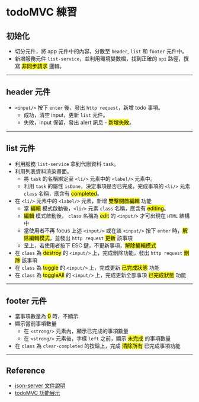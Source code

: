 # todoMVC 練習

## 初始化
* 切分元件，將 app 元件中的內容，分散至 `header`, `list` 和 `footer` 元件中。
* 新增服務元件 `list-service`，並利用環境變數檔，找到正確的 `api` 路徑，撰寫 <mark>非同步請求</mark> 邏輯。

---
## header 元件
* `<input/>` 按下 `enter` 後，發出 `http request`，新增 todo 事項。
  * 成功，清空 input，更新 `list` 元件。
  * 失敗，input 保留，發出 alert 訊息 - <mark>新增失敗</mark>。

---
## list 元件
* 利用服務 `list-service` 拿到代辦資料 `task`。
* 利用列表資料渲染畫面。
  * 將 `task` 的名稱綁定至 `<li/>` 元素中的 `<label/>` 元素中。
  * 利用 `task` 的屬性 `isDone`，決定事項是否已完成，完成事項的 `<li/>` 元素 `class` 名稱，應含有 <mark>completed</mark>。
* 在 `<li/>` 元素中的 `<label/>` 元素，新增 <mark>雙擊開啟編輯</mark> 功能
  * 當 <mark>編輯</mark> 模式啟動後，`<li/>` 元素 `class` 名稱，應含有 <mark>editing</mark>。
  * <mark>編輯</mark> 模式啟動後， `class` 名稱為 <mark>edit</mark> 的 `<input/>` 才可出現在 `HTML` 結構中
  * 當使用者不再 focus 上述 `<input/>` 或在該 `<input/>` 按下 `enter` 時，<mark>解除編輯模式</mark>，並發出 `http request` <mark>更新</mark> 該事項
  * 呈上，若使用者按下 ESC 鍵，不更新事項，<mark>解除編輯模式</mark>
* 在 `class` 為 <mark>destroy</mark> 的 `<input/>` 上，完成刪除功能，發出 `http request` <mark>刪除</mark> 該事項
* 在 `class` 為 <mark>toggle</mark> 的 `<input/>` 上，完成更新 <mark>已完成狀態</mark> 功能
* 在 `class` 為 <mark>toggleAll</mark> 的 `<input/>` 上，完成更新全部事項 <mark>已完成狀態</mark> 功能
---
## footer 元件
* 當事項數量為 <mark>0</mark> 時，不顯示
* 顯示當前事項數量
  * 在 `<strong/>` 元素內，顯示已完成的事項數量
  * 在 `<strong/>` 元素後，字樣 `left` 之前，顯示 <mark>未完成</mark> 的事項數量
* 在 `class` 為 `clear-completed` 的按鈕上，完成 <mark>清除所有</mark> 已完成事項功能

---
## Reference 
* [json-server 文件說明](https://github.com/typicode/json-server)
* [todoMVC 功能展示](http://todomvc.com/examples/angularjs/#/)
